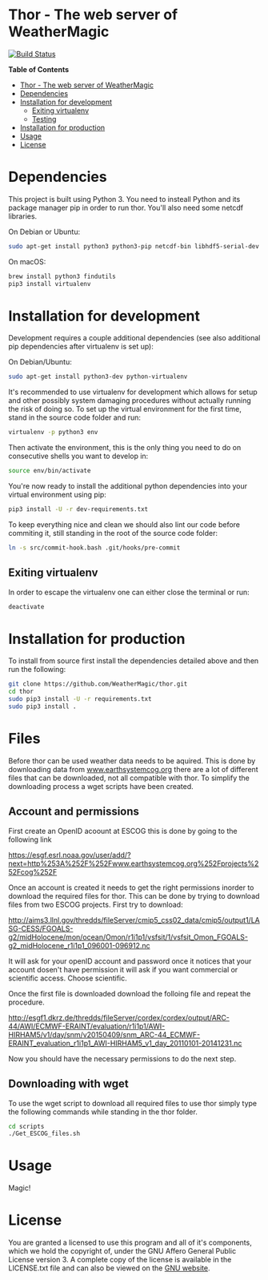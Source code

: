 # Thor - The web server of WeatherMagic

[![Build Status](https://travis-ci.org/WeatherMagic/thor.svg?branch=master)](https://travis-ci.org/WeatherMagic/thor)


<!-- markdown-toc start - Don't edit this section. Run M-x markdown-toc-generate-toc again -->
**Table of Contents**

- [Thor - The web server of WeatherMagic](#thor---the-web-server-of-weathermagic)
- [Dependencies](#dependencies)
- [Installation for development](#installation-for-development)
    - [Exiting virtualenv](#exiting-virtualenv)
    - [Testing](#testing)
- [Installation for production](#installation-for-production)
- [Usage](#usage)
- [License](#license)

<!-- markdown-toc end -->


# Dependencies

This project is built using Python 3. You need to insteall Python and its package manager pip in order to run thor. You'll also need some netcdf libraries.

On Debian or Ubuntu:

```bash
sudo apt-get install python3 python3-pip netcdf-bin libhdf5-serial-dev libnetcdf-dev
```

On macOS:

```bash
brew install python3 findutils
pip3 install virtualenv
```


# Installation for development

Development requires a couple additional dependencies (see also additional pip dependencies after virtualenv is set up):

On Debian/Ubuntu:

```bash
sudo apt-get install python3-dev python-virtualenv
```

It's recommended to use virtualenv for development which allows for setup and other possibly system damaging procedures without actually running the risk of doing so. To set up the virtual environment for the first time, stand in the source code folder and run:

```bash
virtualenv -p python3 env
```

Then activate the environment, this is the only thing you need to do on consecutive shells you want to develop in:

```bash
source env/bin/activate
```

You're now ready to install the additional python dependencies into your virtual environment using pip:

```bash
pip3 install -U -r dev-requirements.txt
```

To keep everything nice and clean we should also lint our code before commiting it, still standing in the root of the source code folder:

```bash
ln -s src/commit-hook.bash .git/hooks/pre-commit
```

## Exiting virtualenv

In order to escape the virtualenv one can either close the terminal or run:

```bash
deactivate
```

# Installation for production

To install from source first install the dependencies detailed above and then run the following:

```bash
git clone https://github.com/WeatherMagic/thor.git
cd thor
sudo pip3 install -U -r requirements.txt
sudo pip3 install .
```
# Files 
Before thor can be used weather data needs to be aquired. This is done by downloading data from www.earthsystemcog.org there are a lot of different files that can be downloaded, not all compatible with thor. To simplify the downloading process a wget scripts have been created. 


## Account and permissions
First create an OpenID acoount at ESCOG this is done by going to the following link

https://esgf.esrl.noaa.gov/user/add/?next=http%253A%252F%252Fwww.earthsystemcog.org%252Fprojects%252Fcog%252F

Once an account is created it needs to get the right permissions inorder to download the required files for thor. This can be done by trying to download files from two ESCOG projects. First try to download:

http://aims3.llnl.gov/thredds/fileServer/cmip5_css02_data/cmip5/output1/LASG-CESS/FGOALS-g2/midHolocene/mon/ocean/Omon/r1i1p1/vsfsit/1/vsfsit_Omon_FGOALS-g2_midHolocene_r1i1p1_096001-096912.nc

It will ask for your openID account and password once it notices that your account dosen't have permission it will ask if you want commercial or scientific access. Choose scientific.

Once the first file is downloaded download the folloing file and repeat the procedure.

http://esgf1.dkrz.de/thredds/fileServer/cordex/cordex/output/ARC-44/AWI/ECMWF-ERAINT/evaluation/r1i1p1/AWI-HIRHAM5/v1/day/snm/v20150409/snm_ARC-44_ECMWF-ERAINT_evaluation_r1i1p1_AWI-HIRHAM5_v1_day_20110101-20141231.nc

Now you should have the necessary permissions to do the next step.

## Downloading with wget
To use the wget script to download all required files to use thor simply type the following commands while standing in the thor folder.

```bash
cd scripts
./Get_ESCOG_files.sh
```


# Usage

Magic!


# License

You are granted a licensed to use this program and all of it's components, which we hold the copyright of, under the GNU Affero General Public License version 3. A complete copy of the license is available in the LICENSE.txt file and can also be viewed on the [GNU website](http://www.gnu.org/licenses/agpl-3.0.html).

